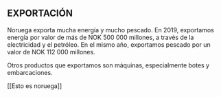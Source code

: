 
## EXPORTACIÓN

Noruega exporta mucha energía y mucho pescado. En 2019, exportamos energía por valor de más de NOK 500 000 millones, a través de la electricidad y el petróleo. En el mismo año, exportamos pescado por un valor de NOK 112 000 millones.

Otros productos que exportamos son máquinas, especialmente botes y embarcaciones.

[[Esto es noruega]]
